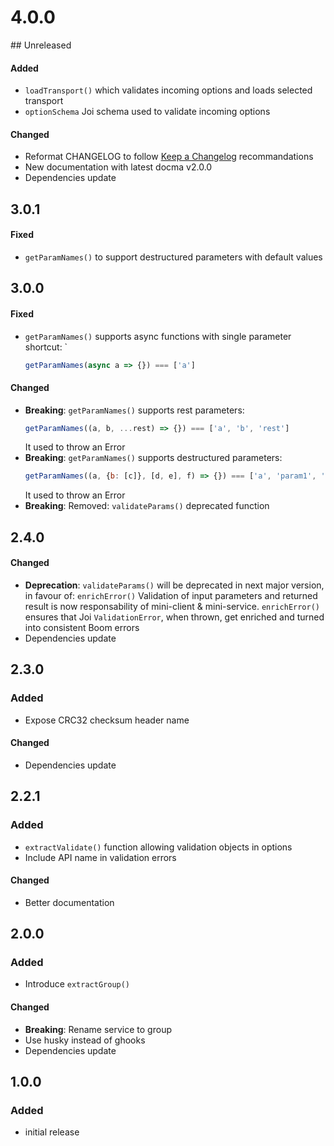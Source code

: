 # 4.0.0

## Unreleased
#### Added
- `loadTransport()` which validates incoming options and loads selected transport 
- `optionSchema` Joi schema used to validate incoming options

#### Changed
- Reformat CHANGELOG to follow [Keep a Changelog](https://keepachangelog.com) recommandations
- New documentation with latest docma v2.0.0
- Dependencies update

## 3.0.1
#### Fixed
- `getParamNames()` to support destructured parameters with default values

## 3.0.0
#### Fixed
- `getParamNames()` supports async functions with single parameter shortcut: `
   ```js
   getParamNames(async a => {}) === ['a']
   ```

#### Changed
- **Breaking**: `getParamNames()` supports rest parameters:
   ```js
   getParamNames((a, b, ...rest) => {}) === ['a', 'b', 'rest']
   ```
   It used to throw an Error
- **Breaking**: `getParamNames()` supports destructured parameters:
   ```js
   getParamNames((a, {b: [c]}, [d, e], f) => {}) === ['a', 'param1', 'param2', 'f']
   ```
   It used to throw an Error
- **Breaking**: Removed: `validateParams()` deprecated function


## 2.4.0
#### Changed
- **Deprecation**: `validateParams()` will be deprecated in next major version, in favour of: `enrichError()`
   Validation of input parameters and returned result is now responsability of mini-client & mini-service.
   `enrichError()` ensures that Joi `ValidationError`, when thrown, get enriched and turned into consistent
   Boom errors
- Dependencies update


## 2.3.0
### Added
- Expose CRC32 checksum header name

#### Changed
- Dependencies update


## 2.2.1
### Added
- `extractValidate()` function allowing validation objects in options
- Include API name in validation errors

#### Changed
- Better documentation


## 2.0.0
### Added
- Introduce `extractGroup()`

#### Changed
- **Breaking**: Rename service to group
- Use husky instead of ghooks
- Dependencies update


## 1.0.0
### Added
- initial release